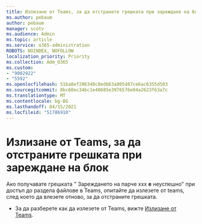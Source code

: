 ```yaml
---
title: Излизане от Teams, за да отстраните грешката при зареждане на блок
ms.author: pebaum
author: pebaum
manager: scotv
ms.audience: Admin
ms.topic: article
ms.service: o365-administration
ROBOTS: NOINDEX, NOFOLLOW
localization_priority: Priority
ms.collection: Adm_O365
ms.custom:
- "9002922"
- "5592"
ms.openlocfilehash: 51ba8ef206340c8edb63a905d87ce6ac6355d503
ms.sourcegitcommit: 8bc60ec34bc1e40685e3976576e04a2623f63a7c
ms.translationtype: MT
ms.contentlocale: bg-BG
ms.lasthandoff: 04/15/2021
ms.locfileid: "51786910"
---
```

# <a name="sign-out-of-teams-to-resolve-loading-chunk-error"></a>Излизане от Teams, за да отстраните грешката при зареждане на блок

Ако получавате грешката " Зареждането на парче xxx **е** неуспешно" при достъп до раздела файлове в Teams, опитайте да излезете от teams, след което да влезете отново, за да отстраните грешката.

- За да разберете как да излезете от Teams, вижте [Излизане от Teams](https://support.microsoft.com/en-ie/office/sign-out-of-teams-a6d76e69-e1dd-4bc4-8e5f-04ba48384487).
